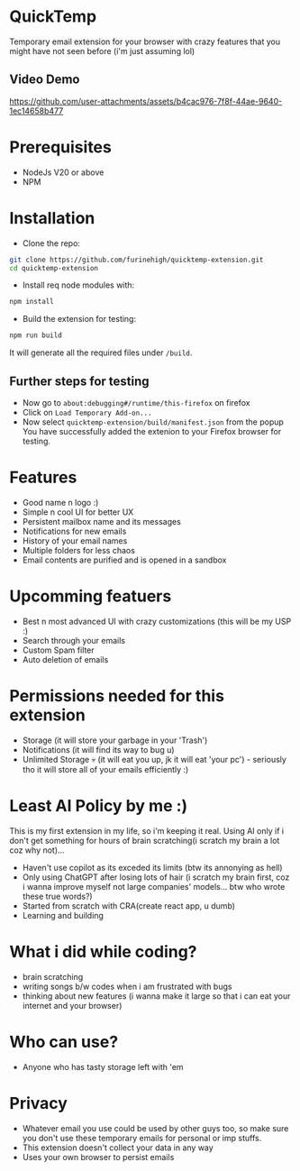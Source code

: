 # QuickTemp
Temporary email extension for your browser with crazy features that you might have not seen before (i'm just assuming lol)

## Video Demo


https://github.com/user-attachments/assets/b4cac976-7f8f-44ae-9640-1ec14658b477




# Prerequisites
- NodeJs V20 or above
- NPM

# Installation
- Clone the repo:
```bash
git clone https://github.com/furinehigh/quicktemp-extension.git
cd quicktemp-extension
```
- Install req node modules with:
```bash
npm install
```
- Build the extension for testing:
```bash
npm run build
```
It will generate all the required files under `/build`.

## Further steps for testing
- Now go to `about:debugging#/runtime/this-firefox` on firefox
- Click on `Load Temporary Add-on...` 
- Now select `quicktemp-extension/build/manifest.json` from the popup
You have successfully added the extenion to your Firefox browser for testing.

# Features
- Good name n logo :)
- Simple n cool UI for better UX
- Persistent mailbox name and its messages
- Notifications for new emails
- History of your email names
- Multiple folders for less chaos 
- Email contents are purified and is opened in a sandbox

# Upcomming featuers
- Best n most advanced UI with crazy customizations (this will be my USP :)
- Search through your emails
- Custom Spam filter
- Auto deletion of emails

# Permissions needed for this extension
- Storage (it will store your garbage in your 'Trash')
- Notifications (it will find its way to bug u)
- Unlimited Storage 💀 (it will eat you up, jk it will eat 'your pc') -  seriously tho it will store all of your emails efficiently  :)


# Least AI Policy by me :)
This is my first extension in my life, so i'm keeping it real. Using AI only if i don't get something for hours of brain scratching(i scratch my brain a lot coz why not)...
- Haven't use copilot as its exceded its limits (btw its annonying as hell)
- Only using ChatGPT after losing lots of hair (i scratch my brain first, coz i wanna improve myself not large companies' models... btw who wrote these true words?)
- Started from scratch with CRA(create react app, u dumb)
- Learning and building

# What i did while coding?
- brain scratching
- writing songs b/w codes when i am frustrated with bugs
- thinking about new features (i wanna make it large so that i can eat your internet and your browser)

# Who can use?
- Anyone who has tasty storage left with 'em

# Privacy
- Whatever email you use could be used by other guys too, so make sure you don't use these temporary emails for personal or imp stuffs.
- This extension doesn't collect your data in any way
- Uses your own browser to persist emails
